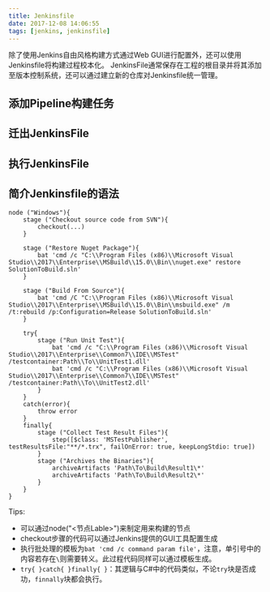 ```yaml
---
title: Jenkinsfile
date: 2017-12-08 14:06:55
tags: [jenkins, jenkinsfile]
---
```


除了使用Jenkins自由风格构建方式通过Web GUI进行配置外，还可以使用Jenkinsfile将构建过程校本化。
JenkinsFile通常保存在工程的根目录并将其添加至版本控制系统，还可以通过建立新的仓库对Jenkinsfile统一管理。
## 添加Pipeline构建任务
## 迁出JenkinsFile
## 执行JenkinsFile
## 简介Jenkinsfile的语法
```jenkinsfile
node ("Windows"){
    stage ("Checkout source code from SVN"){
        checkout(...) 
    }
    
    stage ("Restore Nuget Package"){
        bat 'cmd /c "C:\\Program Files (x86)\\Microsoft Visual Studio\\2017\\Enterprise\\MSBuild\\15.0\\Bin\\nuget.exe" restore SolutionToBuild.sln'
    }
    
    stage ("Build From Source"){
        bat 'cmd /C "C:\\Program Files (x86)\\Microsoft Visual Studio\\2017\\Enterprise\\MSBuild\\15.0\\Bin\\msbuild.exe" /m /t:rebuild /p:Configuration=Release SolutionToBuild.sln'
    }

    try{
        stage ("Run Unit Test"){
            bat 'cmd /c "C:\\Program Files (x86)\\Microsoft Visual Studio\\2017\\Enterprise\\Common7\\IDE\\MSTest" /testcontainer:Path\\To\\UnitTest1.dll'
            bat 'cmd /c "C:\\Program Files (x86)\\Microsoft Visual Studio\\2017\\Enterprise\\Common7\\IDE\\MSTest" /testcontainer:Path\\To\\UnitTest2.dll'
        }
    }
    catch(error){
        throw error
    }
    finally{
        stage ("Collect Test Result Files"){
            step([$class: 'MSTestPublisher', testResultsFile:"**/*.trx", failOnError: true, keepLongStdio: true])
        }
        stage ("Archives the Binaries"){
            archiveArtifacts 'Path\To\Build\Result1\*'
            archiveArtifacts 'Path\To\Build\Result2\*'
        }
    }
}
```
Tips:
* 可以通过node("<节点Lable>")来制定用来构建的节点
* checkout步骤的代码可以通过Jenkins提供的GUI工具配置生成
* 执行批处理的模板为`bat 'cmd /c command param file'`，注意，单引号中的内容若存在`\`则需要转义。此过程代码同样可以通过模板生成。
* `try{ }catch{ }finally{ }`：其逻辑与C#中的代码类似，不论`try`块是否成功，`finnally`块都会执行。

